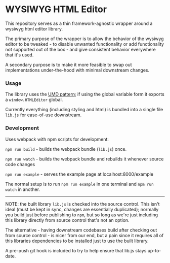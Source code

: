 # WYSIWYG HTML Editor #

This repository serves as a thin framework-agnostic wrapper around a wysiwyg html editor library.

The primary purpose of the wrapper is to allow the behavior of the wysiwyg editor to be tweaked - to disable unwanted functionality or add functionality not supported out of the box - and give consistent behavior everywhere that it's used.

A secondary purpose is to make it more feasible to swap out implementations under-the-hood with minimal downstream changes.

### Usage ###

The library uses the [UMD pattern](https://github.com/umdjs/umd); if using the global variable form it exports a `window.HTMLEditor` global.

Currently everything (including styling and html) is bundled into a single file `lib.js` for ease-of-use downstream.  


### Development ###

Uses webpack with npm scripts for development:

`npm run build` - builds the webpack bundle (`lib.js`) once.

`npm run watch` - builds the webpack bundle and rebuilds it whenever source code changes

`npm run example` - serves the example page at localhost:8000/example

The normal setup is to run `npm run example` in one terminal and `npm run watch` in another.

---

NOTE: the built library `lib.js` is checked into the source control.  This isn't ideal (must be kept in sync, changes are essentially duplicated); normally you build just before publishing to `npm`, but so long as we're just including this library directly from source control that's not an option.

The alternative - having downstream codebases build after checking out from source control - is nicer from our end, but a pain since it requires all of this libraries dependencies to be installed just to use the built library.  

A pre-push git hook is included to try to help ensure that lib.js stays up-to-date.
